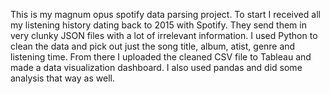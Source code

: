 This is my magnum opus spotify data parsing project. To start I received all my listening history dating back to 2015 with Spotify.
They send them in very clunky JSON files with a lot of irrelevant information.
I used Python to clean the data and pick out just the song title, album, atist, genre and listening time.
From there I uploaded the cleaned CSV file to Tableau and made a data visualization dashboard.
I also used pandas and did some analysis that way as well.
